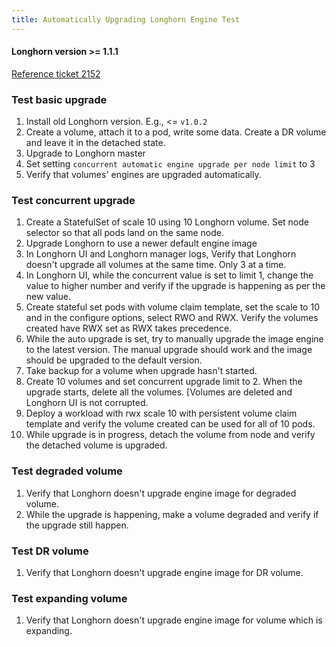 ```yaml
---
title: Automatically Upgrading Longhorn Engine Test
---
```

<h4>Longhorn version >= 1.1.1 </h4>

[Reference ticket 2152](https://github.com/longhorn/longhorn/issues/2152)


### Test basic upgrade
1. Install old Longhorn version. E.g., <= `v1.0.2`
1. Create a volume, attach it to a pod, write some data. Create a DR volume and leave it in the detached state.
1. Upgrade to Longhorn master
1. Set setting `concurrent automatic engine upgrade per node limit` to 3
1. Verify that volumes' engines are upgraded automatically.

### Test concurrent upgrade
1. Create a StatefulSet of scale 10 using 10 Longhorn volume. Set node selector so that all pods land on the same node.
2. Upgrade Longhorn to use a newer default engine image
3. In Longhorn UI and Longhorn manager logs, Verify that Longhorn doesn't upgrade all volumes at the same time. Only 3 at a time.
4. In Longhorn UI, while the concurrent value is set to limit 1, change the value to higher number and verify if the upgrade is happening as per the new value.
5. Create stateful set pods with volume claim template, set the scale to 10 and in the configure options, select RWO and RWX. Verify the volumes created have RWX set as RWX takes precedence.
6. While the auto upgrade is set, try to manually upgrade the image engine to the latest version. The manual upgrade should work and the image should be upgraded to the default version.
7. Take backup for a volume when upgrade hasn't started.
8. Create 10 volumes and set concurrent upgrade limit to 2. When the upgrade starts, delete all the volumes. [Volumes are deleted and Longhorn UI is not corrupted.
9. Deploy a workload with rwx scale 10 with persistent volume claim template and verify the volume created can be used for all of 10 pods.
10. While upgrade is in progress, detach the volume from node and verify the detached volume is upgraded.
  
### Test degraded volume
1. Verify that Longhorn doesn't upgrade engine image for degraded volume.
2. While the upgrade is happening, make a volume degraded and verify if the upgrade still happen.

### Test DR volume
1. Verify that Longhorn doesn't upgrade engine image for DR volume.

### Test expanding volume
1. Verify that Longhorn doesn't upgrade engine image for volume which is expanding.
